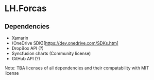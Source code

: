 # LH.Forcas

## Dependencies
- Xamarin
- (OneDrive SDK)[https://dev.onedrive.com/SDKs.htm]
- DropBox API (?)
- Syncfusion charts (Community license)
- GitHub API (?)

Note: TBA licenses of all dependencies and their compatability with MIT license